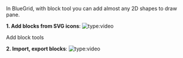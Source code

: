 In BlueGrid, with block tool you can add almost any 2D shapes to draw pane.

**1. Add blocks from SVG icons**:
![type:video](https://www.youtube.com/embed/QZX1wCexEEk?si=fbLZQ99Hb7Pyckku)
<figcaption>Add block tools</figcaption>

**2. Import, export blocks**:
![type:video](https://www.youtube.com/embed/5j6M3dZ3YDE?si=MqnQwNfOgpyBcb7w)